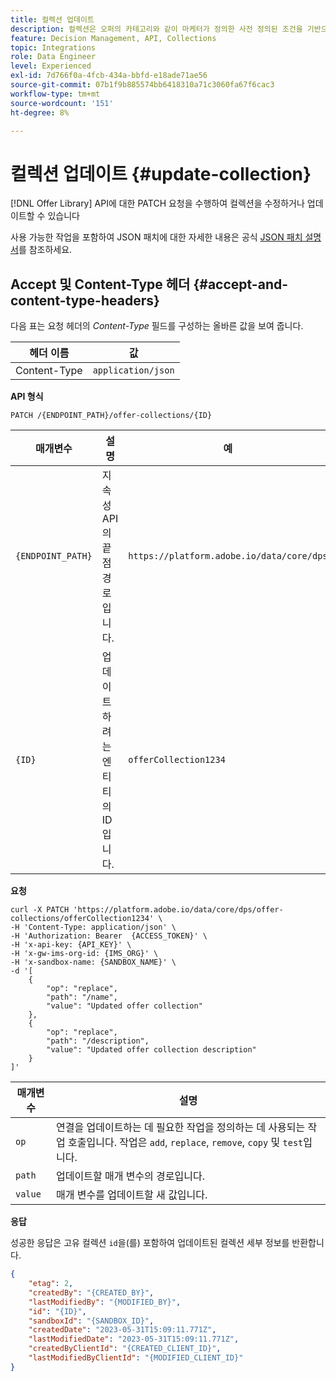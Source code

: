 ```yaml
---
title: 컬렉션 업데이트
description: 컬렉션은 오퍼의 카테고리와 같이 마케터가 정의한 사전 정의된 조건을 기반으로 하는 오퍼의 하위 집합입니다.
feature: Decision Management, API, Collections
topic: Integrations
role: Data Engineer
level: Experienced
exl-id: 7d766f0a-4fcb-434a-bbfd-e18ade71ae56
source-git-commit: 07b1f9b885574bb6418310a71c3060fa67f6cac3
workflow-type: tm+mt
source-wordcount: '151'
ht-degree: 8%

---
```


# 컬렉션 업데이트 {#update-collection}

[!DNL Offer Library] API에 대한 PATCH 요청을 수행하여 컬렉션을 수정하거나 업데이트할 수 있습니다

사용 가능한 작업을 포함하여 JSON 패치에 대한 자세한 내용은 공식 [JSON 패치 설명서](https://jsonpatch.com/)를 참조하세요.

## Accept 및 Content-Type 헤더 {#accept-and-content-type-headers}

다음 표는 요청 헤더의 *Content-Type* 필드를 구성하는 올바른 값을 보여 줍니다.

| 헤더 이름 | 값 |
| ----------- | ----- |
| Content-Type | `application/json` |

**API 형식**

```http
PATCH /{ENDPOINT_PATH}/offer-collections/{ID}
```

| 매개변수 | 설명 | 예 |
| --------- | ----------- | ------- |
| `{ENDPOINT_PATH}` | 지속성 API의 끝점 경로입니다. | `https://platform.adobe.io/data/core/dps` |
| `{ID}` | 업데이트하려는 엔티티의 ID입니다. | `offerCollection1234` |

**요청**

```shell
curl -X PATCH 'https://platform.adobe.io/data/core/dps/offer-collections/offerCollection1234' \
-H 'Content-Type: application/json' \
-H 'Authorization: Bearer  {ACCESS_TOKEN}' \
-H 'x-api-key: {API_KEY}' \
-H 'x-gw-ims-org-id: {IMS_ORG}' \
-H 'x-sandbox-name: {SANDBOX_NAME}' \
-d '[
    {
        "op": "replace",
        "path": "/name",
        "value": "Updated offer collection"
    },
    {
        "op": "replace",
        "path": "/description",
        "value": "Updated offer collection description"
    }
]'
```

| 매개변수 | 설명 |
| --------- | ----------- |
| `op` | 연결을 업데이트하는 데 필요한 작업을 정의하는 데 사용되는 작업 호출입니다. 작업은 `add`, `replace`, `remove`, `copy` 및 `test`입니다. |
| `path` | 업데이트할 매개 변수의 경로입니다. |
| `value` | 매개 변수를 업데이트할 새 값입니다. |

**응답**

성공한 응답은 고유 컬렉션 `id`을(를) 포함하여 업데이트된 컬렉션 세부 정보를 반환합니다.

```json
{
    "etag": 2,
    "createdBy": "{CREATED_BY}",
    "lastModifiedBy": "{MODIFIED_BY}",
    "id": "{ID}",
    "sandboxId": "{SANDBOX_ID}",
    "createdDate": "2023-05-31T15:09:11.771Z",
    "lastModifiedDate": "2023-05-31T15:09:11.771Z",
    "createdByClientId": "{CREATED_CLIENT_ID}",
    "lastModifiedByClientId": "{MODIFIED_CLIENT_ID}"
}
```
